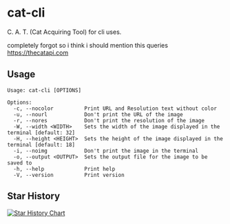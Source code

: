 # cat-cli
C. A. T. (Cat Acquiring Tool) for cli uses.

completely forgot so i think i should mention this queries https://thecatapi.com

## Usage
```
Usage: cat-cli [OPTIONS]

Options:
  -c, --nocolor          Print URL and Resolution text without color
  -u, --nourl            Don't print the URL of the image
  -r, --nores            Don't print the resolution of the image
  -W, --width <WIDTH>    Sets the width of the image displayed in the terminal [default: 32]
  -H, --height <HEIGHT>  Sets the height of the image displayed in the terminal [default: 18]
  -i, --noimg            Don't print the image in the terminal
  -o, --output <OUTPUT>  Sets the output file for the image to be saved to
  -h, --help             Print help
  -V, --version          Print version
```
## Star History

[![Star History Chart](https://api.star-history.com/svg?repos=catgirlcataclysm/cat-cli&type=Date)](https://star-history.com/#catgirlcataclysm/cat-cli&Date)
